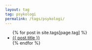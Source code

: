 ```yaml
---
layout: tag
tag: psykologi
permalink: /tags/psykologi/
---
```


<ul>
  {% for post in site.tags[page.tag] %}
    <li><a href="{{ post.url }}">{{ post.title }}</a></li>
  {% endfor %}
</ul>
